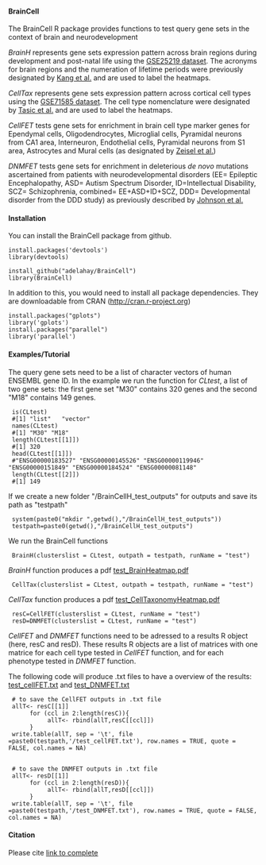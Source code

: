 #### BrainCell

The BrainCell R package provides functions to test query gene sets in the context of brain and neurodevelopment
     
  <i>BrainH</i> represents gene sets expression pattern across brain regions during development and post-natal life using the [GSE25219 dataset](http://www.ncbi.nlm.nih.gov/geo/query/acc.cgi?acc=GSE25219). The acronyms for brain regions and the numeration of lifetime periods were previously designated by [Kang et al.](http://www.ncbi.nlm.nih.gov/pubmed/22031440) and are used to label the heatmaps.  
     
  <i>CellTax</i> represents gene sets expression pattern across cortical cell types using the [GSE71585 dataset](http://www.ncbi.nlm.nih.gov/geo/query/acc.cgi?acc=GSE71585). The cell type nomenclature were designated by [Tasic et al.](http://www.ncbi.nlm.nih.gov/pubmed/26727548) and are used to label the heatmaps.   
     
  <i>CellFET</i> tests gene sets for enrichment in brain cell type marker genes for Ependymal cells, Oligodendrocytes, Microglial cells, Pyramidal neurons from CA1 area, Interneuron, Endothelial cells, Pyramidal neurons from S1 area, Astrocytes and Mural cells (as designated by [Zeisel et al.](http://www.ncbi.nlm.nih.gov/pubmed/25700174))  
     
  <i>DNMFET</i> tests gene sets for enrichment in deleterious <i>de novo</i> mutations ascertained from patients with neurodevelopmental disorders (EE= Epileptic Encephalopathy, ASD= Autism Spectrum Disorder, ID=Intellectual Disability, SCZ= Schizophrenia, combined= EE+ASD+ID+SCZ, DDD= Developmental disorder from the DDD study) as previously described by [Johnson et al.](http://www.ncbi.nlm.nih.gov/pubmed/26691832)  


#### Installation

You can install the BrainCell package from github.

    install.packages('devtools')
    library(devtools)

    install_github("adelahay/BrainCell")
    library(BrainCell)
    
In addition to this, you would need to install all package dependencies. They are downloadable from CRAN (http://cran.r-project.org)

    install.packages("gplots")  
    library('gplots')
    install.packages("parallel")
    library('parallel')
    


#### Examples/Tutorial

The query gene sets need to be a list of character vectors of human ENSEMBL gene ID. In the example we run the function for <i>CLtest</i>, a list of two gene sets: the first gene set "M30" contains 320 genes and the second "M18" contains 149 genes. 

     is(CLtest)
     #[1] "list"   "vector"
     names(CLtest)
     #[1] "M30" "M18"
     length(CLtest[[1]])
     #[1] 320
     head(CLtest[[1]])
     #"ENSG00000183527" "ENSG00000145526" "ENSG00000119946" "ENSG00000151849" "ENSG00000184524" "ENSG00000081148"
     length(CLtest[[2]])
     #[1] 149
     
If we create a new folder "/BrainCellH_test_outputs" for outputs and save its path as "testpath"

     system(paste0("mkdir ",getwd(),"/BrainCellH_test_outputs"))
     testpath=paste0(getwd(),"/BrainCellH_test_outputs")

We run the BrainCell functions

     BrainH(clusterslist = CLtest, outpath = testpath, runName = "test")

<i>BrainH</i> function produces a pdf [test_BrainHeatmap.pdf](https://github.com/adelahay/BrainCell/blob/master/BrainCellH_test_outputs/test_BainHeatmap.pdf)


     CellTax(clusterslist = CLtest, outpath = testpath, runName = "test")

<i>CellTax</i> function produces a pdf [test_CellTaxonomyHeatmap.pdf](https://github.com/adelahay/BrainCell/blob/master/BrainCellH_test_outputs/test_CellTaxonomyHeatmap.pdf) 
     

     resC=CellFET(clusterslist = CLtest, runName = "test")
     resD=DNMFET(clusterslist = CLtest, runName = "test")

<i>CellFET</i> and <i>DNMFET</i> functions need to be adressed to a results R object (here, resC and resD). These results R objects are a list of matrices with one matrice for each cell type tested in <i>CellFET</i> function, and for each phenotype tested in <i>DNMFET</i> function.  
   

The following code will produce .txt files to have a overview of the results: [test_cellFET.txt](https://github.com/adelahay/BrainCell/blob/master/BrainCellH_test_outputs/test_cellFET.txt) and [test_DNMFET.txt](https://github.com/adelahay/BrainCell/blob/master/BrainCellH_test_outputs/test_DNMFET.txt)  

     # to save the CellFET outputs in .txt file
     allT<- resC[[1]]
          for (ccl in 2:length(resC)){
               allT<- rbind(allT,resC[[ccl]])
          }
     write.table(allT, sep = '\t', file =paste0(testpath,'/test_cellFET.txt'), row.names = TRUE, quote = FALSE, col.names = NA)
     

     # to save the DNMFET outputs in .txt file
     allT<- resD[[1]]
          for (ccl in 2:length(resD)){
               allT<- rbind(allT,resD[[ccl]])
          }
     write.table(allT, sep = '\t', file =paste0(testpath,'/test_DNMFET.txt'), row.names = TRUE, quote = FALSE, col.names = NA)


#### Citation

Please cite [link to complete](http://dx.doi.org/)


